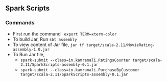 ## Spark Scripts

### Commands
- First run the command ` export TERM=xterm-color`
- To build Jar, Run `sbt assembly`
- To view content of Jar file, `jar tf target/scala-2.11/MovieRating-assembly-1.0.jar`
- To Run Jar file,
  - `spark-submit --class=in.kamranali.RatingsCounter target/scala-2.11/SparkScripts-assembly-0.1.jar`
  - `spark-submit --class=in.kamranali.PurchaseByCustomer  target/scala-2.11/SparkScripts-assembly-0.1.jar`